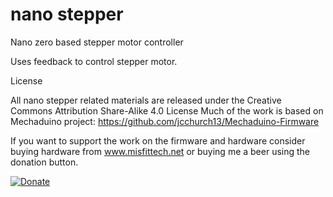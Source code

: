 # nano stepper
Nano zero based stepper motor controller

Uses feedback to control stepper motor. 

License

All nano stepper related materials are released under the Creative Commons Attribution Share-Alike 4.0 License
Much of the work is based on Mechaduino project:
https://github.com/jcchurch13/Mechaduino-Firmware

If you want to support the work on the firmware and hardware consider buying hardware from www.misfittech.net or buying me a beer using the donation button. 

[![Donate](https://img.shields.io/badge/Donate-PayPal-green.svg)](https://www.paypal.com/cgi-bin/webscr?cmd=_s-xclick&hosted_button_id=4JAEK4G24W2U4)